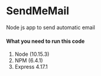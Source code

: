# SendMeMail
Node js app to send automatic email

#### What you need to run this code
1. Node (10.15.3)
2. NPM (6.4.1)
3. Express 4.17.1